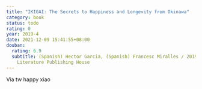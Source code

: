 ```yaml
---
title: "IKIGAI: The Secrets to Happiness and Longevity from Okinawa"
category: book
status: todo
rating: 0
year: 2019-4
date: 2021-12-09 15:41:55+08:00
douban:
  rating: 6.9
  subtitle: (Spanish) Hector Garcia, (Spanish) Francesc Miralles / 2019 / People's
    Literature Publishing House
---
```


Via tw happy xiao
